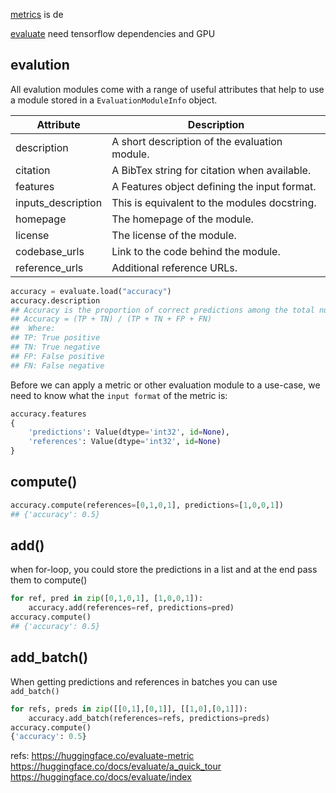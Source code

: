 
[metrics](https://huggingface.co/docs/datasets/how_to_metrics) is de

[evaluate](https://huggingface.co/docs/evaluate/a_quick_tour) need tensorflow dependencies and GPU


## evalution

All evalution modules come with a range of useful attributes that help to use a module stored in a `EvaluationModuleInfo` object.


Attribute|Description
--|--
description|	A short description of the evaluation module.
citation|	A BibTex string for citation when available.
features|	A Features object defining the input format.
inputs_description|	This is equivalent to the modules docstring.
homepage|	The homepage of the module.
license|	The license of the module.
codebase_urls|	Link to the code behind the module.
reference_urls|	Additional reference URLs.

```python
accuracy = evaluate.load("accuracy")
accuracy.description
## Accuracy is the proportion of correct predictions among the total number of cases processed. It can be computed with:
## Accuracy = (TP + TN) / (TP + TN + FP + FN)
##  Where:
## TP: True positive
## TN: True negative
## FP: False positive
## FN: False negative
```

Before we can apply a metric or other evaluation module to a use-case, we need to know what the `input format` of the metric is:

```python
accuracy.features
{
    'predictions': Value(dtype='int32', id=None),
    'references': Value(dtype='int32', id=None)
}
```


## compute()
```python
accuracy.compute(references=[0,1,0,1], predictions=[1,0,0,1])
## {'accuracy': 0.5}
```
## add()
when for-loop, you could store the predictions in a list and at the end pass them to compute()
```python
for ref, pred in zip([0,1,0,1], [1,0,0,1]):
    accuracy.add(references=ref, predictions=pred)
accuracy.compute()
## {'accuracy': 0.5}
```

## add_batch()
When getting predictions and references in batches you can use `add_batch()`
```python
for refs, preds in zip([[0,1],[0,1]], [[1,0],[0,1]]):
    accuracy.add_batch(references=refs, predictions=preds)
accuracy.compute()
{'accuracy': 0.5}
```

refs:
https://huggingface.co/evaluate-metric
https://huggingface.co/docs/evaluate/a_quick_tour
https://huggingface.co/docs/evaluate/index